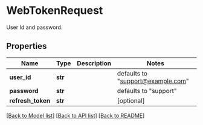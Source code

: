 # WebTokenRequest

User Id and password.

## Properties
Name | Type | Description | Notes
------------ | ------------- | ------------- | -------------
**user_id** | **str** |  | defaults to "support@example.com"
**password** | **str** |  | defaults to "support"
**refresh_token** | **str** |  | [optional] 

[[Back to Model list]](../README.md#documentation-for-models) [[Back to API list]](../README.md#documentation-for-api-endpoints) [[Back to README]](../README.md)


